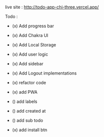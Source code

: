live site : http://todo-app-chi-three.vercel.app/

Todo :

- (x) Add progress bar
- (x) Add Chakra UI
- (x) Add Local Storage
- (x) Add user logic
- (x) Add sidebar
- (x) Add Logout implementations
- (x) refactor code
- (x) add PWA

- () add labels
- () add created at
- () add sub todo
- (x) add install btn
